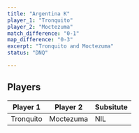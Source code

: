 ```yaml
---
title: "Argentina K"
player_1: "Tronquito"
player_2: "Moctezuma"
match_difference: "0-1"
map_difference: "0-3"
excerpt: "Tronquito and Moctezuma"
status: "DNQ"

---
```

## Players

| Player 1 | Player 2 | Subsitute |
| -- | -- | -- |
| Tronquito | Moctezuma | NIL |
